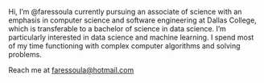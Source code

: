 Hi, I’m @faressoula currently pursuing an associate of science with an emphasis in computer science and software engineering at Dallas College, which is transferable to a bachelor of science in data science.
I’m particularly interested in data science and machine learning. 
I spend most of my time functioning with complex computer algorithms and solving problems.

Reach me at faressoula@hotmail.com
